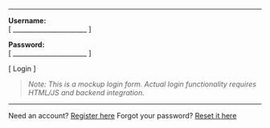 
---

**Username:**  
[ _______________________ ]

**Password:**  
[ _______________________ ]

[ Login ]

> _Note: This is a mockup login form. Actual login functionality requires HTML/JS and backend integration._

---

Need an account? [Register here](/register)
Forgot your password? [Reset it here](/reset-password)
